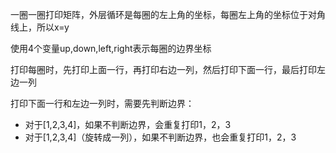 一圈一圈打印矩阵，外层循环是每圈的左上角的坐标，每圈左上角的坐标位于对角线上，所以x=y

使用4个变量up,down,left,right表示每圈的边界坐标

打印每圈时，先打印上面一行，再打印右边一列，然后打印下面一行，最后打印左边一列

打印下面一行和左边一列时，需要先判断边界：

* 对于[1,2,3,4]，如果不判断边界，会重复打印1，2，3
* 对于[1,2,3,4]（旋转成一列），如果不判断边界，也会重复打印1，2，3